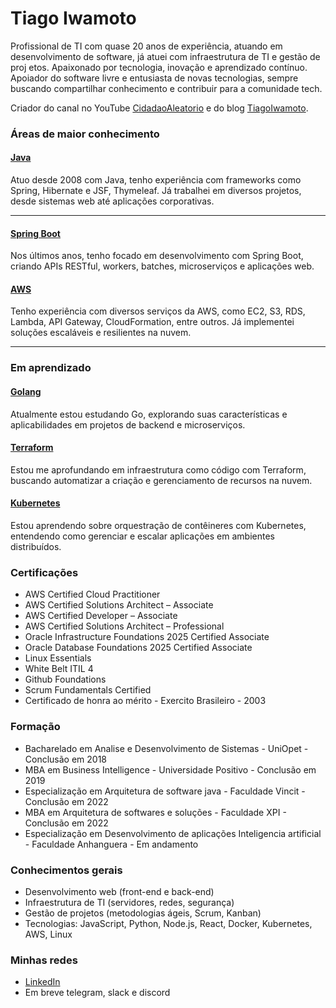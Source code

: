 # Tiago Iwamoto

Profissional de TI com quase 20 anos de experiência, atuando em desenvolvimento de software, já atuei com infraestrutura de TI e gestão de proj etos. Apaixonado por tecnologia, inovação e aprendizado contínuo.
Apoiador do software livre e entusiasta de novas tecnologias, sempre buscando compartilhar conhecimento e contribuir para a comunidade tech.

Criador do canal no YouTube [CidadaoAleatorio](https://www.youtube.com/@cidadaoaleatorio) e do blog [TiagoIwamoto](https://tiagoiwamoto.com.br).

### Áreas de maior conhecimento
#### [Java](https://www.java.com/pt-BR/)
<p>Atuo desde 2008 com Java, tenho experiência com frameworks como Spring, Hibernate e JSF, Thymeleaf. Já trabalhei em diversos projetos, desde sistemas web até aplicações corporativas.</p>
<hr />

#### [Spring Boot](https://spring.io/projects/spring-boot/)
<p>Nos últimos anos, tenho focado em desenvolvimento com Spring Boot, criando APIs RESTful, workers, batches, microserviços e aplicações web.</p>

#### [AWS](https://aws.amazon.com/pt/)
<p>Tenho experiência com diversos serviços da AWS, como EC2, S3, RDS, Lambda, API Gateway, CloudFormation, entre outros. Já implementei soluções escaláveis e resilientes na nuvem.</p>
<hr />

### Em aprendizado
#### [Golang](https://golang.org/)
<p>Atualmente estou estudando Go, explorando suas características e aplicabilidades em projetos de backend e microserviços.</p>

#### [Terraform](https://www.terraform.io/)
<p>Estou me aprofundando em infraestrutura como código com Terraform, buscando automatizar a criação e gerenciamento de recursos na nuvem.</p>

#### [Kubernetes](https://kubernetes.io/pt-br/)
<p>Estou aprendendo sobre orquestração de contêineres com Kubernetes, entendendo como gerenciar e escalar aplicações em ambientes distribuídos.</p>

### Certificações
- AWS Certified Cloud Practitioner
- AWS Certified Solutions Architect – Associate
- AWS Certified Developer – Associate
- AWS Certified Solutions Architect – Professional
- Oracle Infrastructure Foundations 2025 Certified Associate
- Oracle Database Foundations 2025 Certified Associate
- Linux Essentials
- White Belt ITIL 4
- Github Foundations
- Scrum Fundamentals Certified
- Certificado de honra ao mérito - Exercito Brasileiro - 2003

### Formação
- Bacharelado em Analise e Desenvolvimento de Sistemas - UniOpet - Conclusão em 2018
- MBA em Business Intelligence - Universidade Positivo - Conclusão em 2019
- Especialização em Arquitetura de software java - Faculdade Vincit - Conclusão em 2022
- MBA em Arquitetura de softwares e soluções - Faculdade XPI - Conclusão em 2022
- Especialização em Desenvolvimento de aplicações Inteligencia artificial - Faculdade Anhanguera - Em andamento

### Conhecimentos gerais
- Desenvolvimento web (front-end e back-end)
- Infraestrutura de TI (servidores, redes, segurança)
- Gestão de projetos (metodologias ágeis, Scrum, Kanban)
- Tecnologias: JavaScript, Python, Node.js, React, Docker, Kubernetes, AWS, Linux

### Minhas redes
- [LinkedIn](https://www.linkedin.com/in/tiagoiwamoto/)
- Em breve telegram, slack e discord